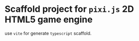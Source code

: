 # Scaffold project for `pixi.js` 2D HTML5 game engine

use `vite` for generate `typescript` scaffold.
